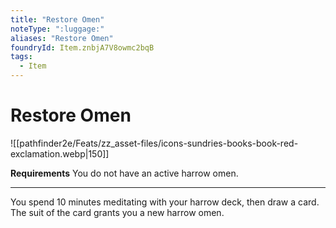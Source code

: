 ```yaml
---
title: "Restore Omen"
noteType: ":luggage:"
aliases: "Restore Omen"
foundryId: Item.znbjA7V8owmc2bqB
tags:
  - Item
---
```


# Restore Omen
![[pathfinder2e/Feats/zz_asset-files/icons-sundries-books-book-red-exclamation.webp|150]]

**Requirements** You do not have an active harrow omen.

* * *

You spend 10 minutes meditating with your harrow deck, then draw a card. The suit of the card grants you a new harrow omen.
